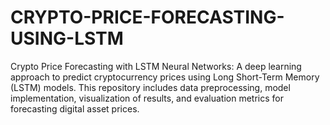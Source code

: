 # CRYPTO-PRICE-FORECASTING-USING-LSTM
Crypto Price Forecasting with LSTM Neural Networks: A deep learning approach to predict cryptocurrency prices using Long Short-Term Memory (LSTM) models. This repository includes data preprocessing, model implementation, visualization of results, and evaluation metrics for forecasting digital asset prices.
